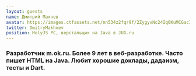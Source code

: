 ```yaml
---
layout: guests
name: Дмитрий Махнев
avatar: https://images.ctfassets.net/nn534z2fqr9f/2ZygyvNc24Iq0KuMCGacIc/49a239793b2f1424031fb69086deb1af/avatar_new.png?w=340
twitter: DmitryMakhnev
position: HolyJS PC, верстальщик на Java в JUG.ru
---
```

### Разработчик m.ok.ru. Более 9 лет в веб-разработке. Часто пишет HTML на Java. Любит хорошие доклады, дадаизм, тесты и Dart.
